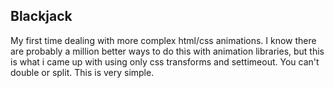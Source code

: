 ## Blackjack
My first time dealing with more complex html/css animations. I know there are probably a million better ways to do this with animation libraries, but this is what i came up with using only css transforms and settimeout.
You can't double or split. This is very simple.